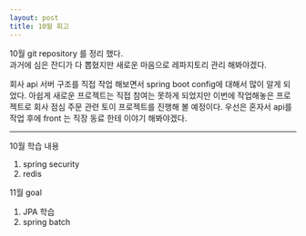 ```yaml
---
layout: post
title: 10월 회고
---
```


10월 git repository 를 정리 했다.   
과거에 심은 잔디가 다 뽑혔지만 새로운 마음으로 레파지토리 관리 해봐야겠다.

회사 api 서버 구조를 직접 작업 해보면서 spring boot config에 대해서 많이 알게 되었다.
아쉽게 새로운 프로젝트는 직접 참여는 못하게 되었지만 이번에 작업해놓은 프로젝트로 회사 점심 주문 관련 토이 프로젝트를 진행해 볼 예정이다.
우선은 혼자서 api를 작업 후에 front 는 직장 동료 한테 이야기 해봐야겠다. 

---

10월 학습 내용
1. spring security
2. redis

11월 goal

1. JPA 학습
2. spring batch
